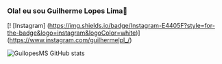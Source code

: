 ### Ola! eu sou Guilherme Lopes Lima👋

[! [Instagram] (https://img.shields.io/badge/Instagram-E4405F?style=for-the-badge&logo=instagram&logoColor=white)] (https://www.instagram.com/guilhermelpl_/)

![GuilopesMS GitHub stats](https://github-readme-stats.vercel.app/api?username=GuilopesMS&show_icons=true&theme=radical)
